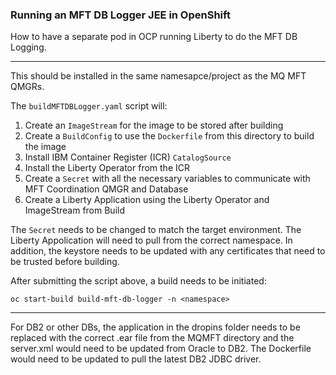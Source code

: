 ### Running an MFT DB Logger JEE in OpenShift

How to have a separate pod in OCP running Liberty to do the MFT DB Logging.

---

This should be installed in the same namesapce/project as the MQ MFT QMGRs.

The `buildMFTDBLogger.yaml` script will:

1. Create an `ImageStream` for the image to be stored after building
2. Create a `BuildConfig` to use the `Dockerfile` from this directory to build the image
3. Install IBM Container Register (ICR) `CatalogSource`
4. Install the Liberty Operator from the ICR
5. Create a `Secret` with all the necessary variables to communicate with MFT Coordination QMGR and Database
6. Create a Liberty Application using the Liberty Operator and ImageStream from Build

The `Secret` needs to be changed to match the target environment. The Liberty Appolication will need to pull from the correct namespace.  In addition, the keystore needs to be updated with any certificates that need to be trusted before building.

After submitting the script above, a build needs to be initiated:

```
oc start-build build-mft-db-logger -n <namespace>
```

---

For DB2 or other DBs, the application in the dropins folder needs to be replaced with the correct .ear file from the MQMFT directory and the server.xml would need to be updated from Oracle to DB2.  The Dockerfile would need to be updated to pull the latest DB2 JDBC driver.

